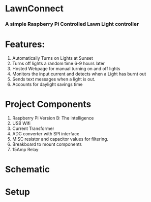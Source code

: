 # LawnConnect

### A simple Raspberry Pi Controlled Lawn Light controller

# Features:

1. Automatically Turns on Lights at Sunset
2. Turns off lights a random time 6-9 hours later
3. Hosted Webpage for manual turning on and off lights
4. Monitors the input current and detects when a Light has burnt out
5. Sends text messages when a light is out.
6. Accounts for daylight savings time

# Project Components 
1. Raspberry Pi Version B:  The intelligence
2. USB Wifi 
3. Current Transformer
4. ADC converter with SPI interface 
5. MISC resistor and capacitor values for filtering.
6. Breakboard to mount components
7. 15Amp Relay

# Schematic
# Setup
